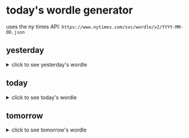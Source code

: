 # today's wordle generator

uses the ny times API: `https://www.nytimes.com/svc/wordle/v2/YYYY-MM-DD.json`

## yesterday

<details>
    <summary>click to see yesterday's wordle</summary>

    price

</details>

## today

<details>
    <summary>click to see today's wordle</summary>

    match

</details>

## tomorrow

<details>
    <summary>click to see tomorrow's wordle</summary>

    build

</details>
